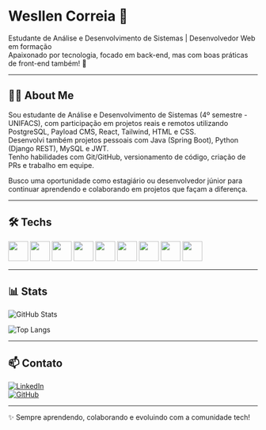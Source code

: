 <h1 align="start">Wesllen Correia 👋</h1>

<p align="start">
  Estudante de Análise e Desenvolvimento de Sistemas | Desenvolvedor Web em formação <br/>
  Apaixonado por tecnologia, focado em back-end, mas com boas práticas de front-end também! 🚀
</p>

---

## 🧑‍💻 About Me

Sou estudante de Análise e Desenvolvimento de Sistemas (4º semestre - UNIFACS), com participação em projetos reais e remotos utilizando PostgreSQL, Payload CMS, React, Tailwind, HTML e CSS.  
Desenvolvi também projetos pessoais com Java (Spring Boot), Python (Django REST), MySQL e JWT.  
Tenho habilidades com Git/GitHub, versionamento de código, criação de PRs e trabalho em equipe.

Busco uma oportunidade como estagiário ou desenvolvedor júnior para continuar aprendendo e colaborando em projetos que façam a diferença.

---

## 🛠️ Techs

<p align="left">
  <img src="https://cdn.jsdelivr.net/gh/devicons/devicon/icons/java/java-original.svg" width="40" />
  <img src="https://cdn.jsdelivr.net/gh/devicons/devicon/icons/javascript/javascript-original.svg" width="40" />
  <img src="https://cdn.jsdelivr.net/gh/devicons/devicon/icons/typescript/typescript-original.svg" width="40" />
  <img src="https://cdn.jsdelivr.net/gh/devicons/devicon/icons/react/react-original.svg" width="40" />
  <img src="https://cdn.jsdelivr.net/gh/devicons/devicon/icons/html5/html5-original.svg" width="40" />
  <img src="https://cdn.jsdelivr.net/gh/devicons/devicon/icons/css3/css3-original.svg" width="40" />
  <img src="https://cdn.jsdelivr.net/gh/devicons/devicon/icons/python/python-original.svg" width="40" />
  <img src="https://cdn.jsdelivr.net/gh/devicons/devicon/icons/postgresql/postgresql-original.svg" width="40" />
  <img src="https://cdn.jsdelivr.net/gh/devicons/devicon/icons/git/git-original.svg" width="40" />
</p>

---

## 📊 Stats

![GitHub Stats](https://github-readme-stats.vercel.app/api?username=weesllen&show_icons=true&theme=github_dark&hide_title=true&count_private=true)

![Top Langs](https://github-readme-stats.vercel.app/api/top-langs/?username=weesllen&layout=compact&theme=github_dark)

---

## 📫 Contato

[![LinkedIn](https://img.shields.io/badge/-LinkedIn-0A66C2?style=flat-square&logo=linkedin&logoColor=white)](https://www.linkedin.com/in/weesllen)  
[![GitHub](https://img.shields.io/badge/GitHub-100000?style=flat-square&logo=github&logoColor=white)](https://github.com/weesllen)

---

✨ Sempre aprendendo, colaborando e evoluindo com a comunidade tech!
